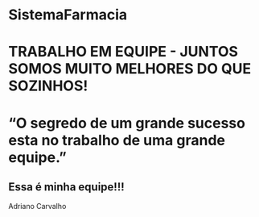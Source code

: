 # SistemaFarmacia
# TRABALHO EM EQUIPE - JUNTOS SOMOS MUITO MELHORES DO QUE SOZINHOS!
















# “O segredo de um grande sucesso esta no trabalho de uma grande equipe.”
## Essa é minha equipe!!!
Adriano Carvalho
